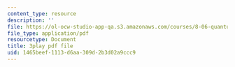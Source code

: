```yaml
---
content_type: resource
description: ''
file: https://ol-ocw-studio-app-qa.s3.amazonaws.com/courses/8-06-quantum-physics-iii-spring-2018/1465beef1113d6aa309d2b3d02a9ccc9_xHE5uf-S9Iw.pdf
file_type: application/pdf
resourcetype: Document
title: 3play pdf file
uid: 1465beef-1113-d6aa-309d-2b3d02a9ccc9
---
```

